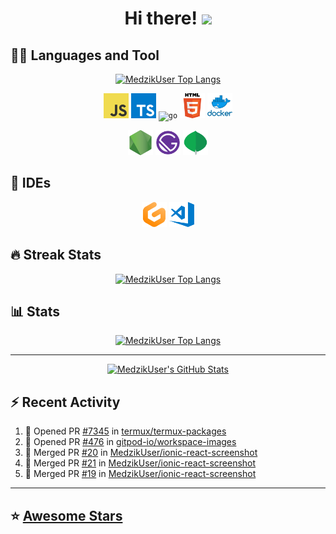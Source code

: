 <h1 align="center">
  Hi there!
  <img src="https://media.giphy.com/media/hvRJCLFzcasrR4ia7z/giphy.gif" width="28">
</h1>

## 👨‍💻 Languages and Tool

<p align="center">
  <a href="https://github.com/anuraghazra/github-readme-stats">
    <img alt="MedzikUser Top Langs" src="https://github-readme-stats.vercel.app/api/top-langs/?username=MedzikUser&theme=radical&count_private=true&layout=compact" />
  </a>
</p>

<p align="center">
  <code><img src="https://raw.githubusercontent.com/github/explore/main/topics/javascript/javascript.png" alt="javascript" width="40" height="40" /></code>
  <code><img src="https://raw.githubusercontent.com/github/explore/main/topics/typescript/typescript.png" alt="typescript" width="40" height="40" /></code>
  <code><img src="https://golang.org/doc/gopher/favicon.svg" alt="go" width="40" height="40" /></code>
  <code><img src="https://raw.githubusercontent.com/github/explore/main/topics/html/html.png" alt="html" width="40" height="40" /></code>
  <code><img src="https://raw.githubusercontent.com/github/explore/main/topics/docker/docker.png" alt="docker" width="40" height="40" /></code>
</p>

<p align="center">
  <code><img src="https://raw.githubusercontent.com/github/explore/main/topics/nodejs/nodejs.png" alt="nodejs" width="40" height="40" /></code>
  <code><img src="https://raw.githubusercontent.com/github/explore/main/topics/gatsby/gatsby.png" alt="gatsby" width="40" height="40" /></code>
  <code><img src="icons/mongodb/mongodb.svg" alt="mongodb" width="40" height="40" /></code>
</p>

## 📝 IDEs

<p align="center">
  <code><img src="https://raw.githubusercontent.com/github/explore/main/topics/gitpod/gitpod.png" alt="gitpod" width="40" height="40" /></code>
  <code><img src="https://raw.githubusercontent.com/github/explore/main/topics/visual-studio-code/visual-studio-code.png" alt="vscode" width="40" height="40" /></code>
</p>

## 🔥 Streak Stats

<p align="center">
  <a href="https://git.io/streak-stats">
    <img alt="MedzikUser Top Langs" src="https://github-readme-streak-stats.herokuapp.com/?user=MedzikUser&theme=dracula" />
  </a>
</p>

## 📊 Stats

<p align="center">
  <a href="https://github.com/ashutosh00710/github-readme-activity-graph">
    <img alt="MedzikUser Top Langs" src="https://activity-graph.herokuapp.com/graph?username=MedzikUser&bg_color=1F222E&color=F8D866&line=F85D7F&point=FFFFFF&hide_border=true" />
  </a>
</p>

---

<p align="center">
  <a href="https://github.com/anuraghazra/github-readme-stats">
    <img alt="MedzikUser's GitHub Stats" src="https://github-readme-stats.vercel.app/api?username=MedzikUser&show_icons=true&theme=radical&line_height=27&include_all_commits=true&count_private=true" />
  </a>
</p>

## ⚡ Recent Activity

<!--START_SECTION:activity-->
1. 💪 Opened PR [#7345](https://github.com/termux/termux-packages/pull/7345) in [termux/termux-packages](https://github.com/termux/termux-packages)
2. 💪 Opened PR [#476](https://github.com/gitpod-io/workspace-images/pull/476) in [gitpod-io/workspace-images](https://github.com/gitpod-io/workspace-images)
3. 🎉 Merged PR [#20](https://github.com/MedzikUser/ionic-react-screenshot/pull/20) in [MedzikUser/ionic-react-screenshot](https://github.com/MedzikUser/ionic-react-screenshot)
4. 🎉 Merged PR [#21](https://github.com/MedzikUser/ionic-react-screenshot/pull/21) in [MedzikUser/ionic-react-screenshot](https://github.com/MedzikUser/ionic-react-screenshot)
5. 🎉 Merged PR [#19](https://github.com/MedzikUser/ionic-react-screenshot/pull/19) in [MedzikUser/ionic-react-screenshot](https://github.com/MedzikUser/ionic-react-screenshot)
<!--END_SECTION:activity-->

---

## ⭐ [Awesome Stars](AWESOME-STARS.md)
